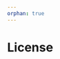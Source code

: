 ```yaml
---
orphan: true
---
```


# License

```{include} ../LICENSE

```
                                                                                                                                                                                                                                        